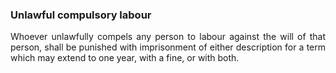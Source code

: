 ### Unlawful compulsory labour
<div style="text-align: justify">

Whoever unlawfully compels any person to labour against the will of that person, shall be punished with imprisonment of either description for a term which may extend to one year, with a fine, or with both.

</div>
